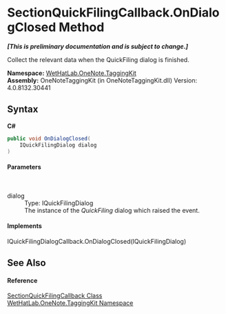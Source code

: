 # SectionQuickFilingCallback.OnDialogClosed Method 
 _**\[This is preliminary documentation and is subject to change.\]**_

Collect the relevant data when the QuickFiling dialog is finished.

**Namespace:**&nbsp;<a href="4e00c8ac-fc03-0e6d-d2fd-b2c7565a9aa0">WetHatLab.OneNote.TaggingKit</a><br />**Assembly:**&nbsp;OneNoteTaggingKit (in OneNoteTaggingKit.dll) Version: 4.0.8132.30441

## Syntax

**C#**<br />
``` C#
public void OnDialogClosed(
	IQuickFilingDialog dialog
)
```


#### Parameters
&nbsp;<dl><dt>dialog</dt><dd>Type: IQuickFilingDialog<br />The instance of the _QuickFiling_ dialog which raised the event.</dd></dl>

#### Implements
IQuickFilingDialogCallback.OnDialogClosed(IQuickFilingDialog)<br />

## See Also


#### Reference
<a href="7075e122-0c54-1ddf-b6fd-5ac130c50289">SectionQuickFilingCallback Class</a><br /><a href="4e00c8ac-fc03-0e6d-d2fd-b2c7565a9aa0">WetHatLab.OneNote.TaggingKit Namespace</a><br />